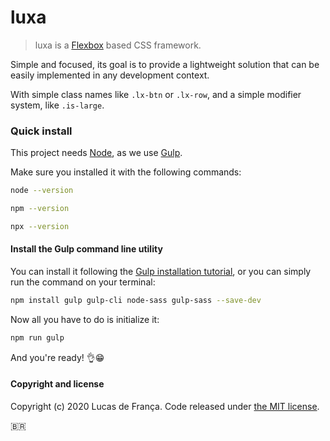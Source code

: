# luxa

> luxa is a [Flexbox](https://developer.mozilla.org/en-US/docs/Web/CSS/CSS_Flexible_Box_Layout/Using_CSS_flexible_boxes) based CSS framework.

Simple and focused, its goal is to provide a lightweight solution that can be easily implemented in any development context.

With simple class names like `.lx-btn` or `.lx-row`, and a simple modifier system, like `.is-large`.

### Quick install

This project needs [Node](https://nodejs.org/en/), as we use [Gulp](https://gulpjs.com/).

Make sure you installed it with the following commands:

```sh
node --version
```

```sh
npm --version
```

```sh
npx --version
```

#### Install the Gulp command line utility

You can install it following the [Gulp installation tutorial](https://gulpjs.com/docs/en/getting-started/quick-start), or you can simply run the command on your terminal:

```sh
npm install gulp gulp-cli node-sass gulp-sass --save-dev
```

Now all you have to do is initialize it:

```sh
npm run gulp
```

And you're ready! :ok_hand::grin:

#### Copyright and license

Copyright (c) 2020 Lucas de França. Code released under [the MIT license](license).

:brazil: